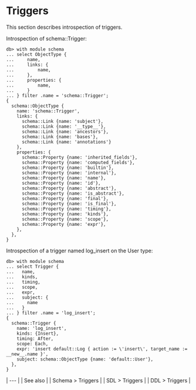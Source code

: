 # Triggers

This section describes introspection of triggers.

Introspection of schema::Trigger:

```edgeql-repl
db> with module schema
... select ObjectType {
...     name,
...     links: {
...         name,
...     },
...     properties: {
...         name,
...     }
... } filter .name = 'schema::Trigger';
{
  schema::ObjectType {
    name: 'schema::Trigger',
    links: {
      schema::Link {name: 'subject'},
      schema::Link {name: '__type__'},
      schema::Link {name: 'ancestors'},
      schema::Link {name: 'bases'},
      schema::Link {name: 'annotations'}
    },
    properties: {
      schema::Property {name: 'inherited_fields'},
      schema::Property {name: 'computed_fields'},
      schema::Property {name: 'builtin'},
      schema::Property {name: 'internal'},
      schema::Property {name: 'name'},
      schema::Property {name: 'id'},
      schema::Property {name: 'abstract'},
      schema::Property {name: 'is_abstract'},
      schema::Property {name: 'final'},
      schema::Property {name: 'is_final'},
      schema::Property {name: 'timing'},
      schema::Property {name: 'kinds'},
      schema::Property {name: 'scope'},
      schema::Property {name: 'expr'},
    },
  },
}
```

Introspection of a trigger named log_insert on the User type:

```edgeql-repl
db> with module schema
... select Trigger {
...   name,
...   kinds,
...   timing,
...   scope,
...   expr,
...   subject: {
...     name
...   }
... } filter .name = 'log_insert';
{
  schema::Trigger {
    name: 'log_insert',
    kinds: {Insert},
    timing: After,
    scope: Each,
    expr: 'insert default::Log { action := \'insert\', target_name := __new__.name }',
    subject: schema::ObjectType {name: 'default::User'},
  },
}
```

| --- |
| See also |
| Schema > Triggers |
| SDL > Triggers |
| DDL > Triggers |

